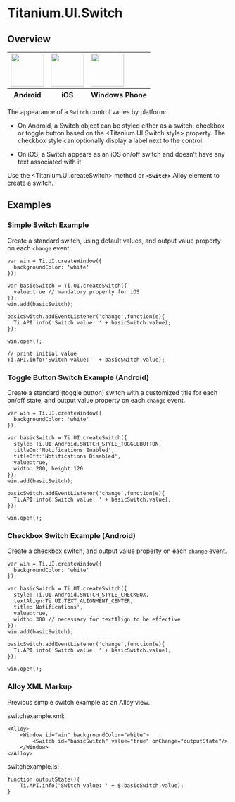 # Titanium.UI.Switch

<TypeHeader/>

## Overview

<table id="platformComparison">
  <tbody>
    <tr>
      <td><img src="images/switch/switch_android.png" height="75" /></td>
      <td><img src="images/switch/switch_ios.png" height="75" /></td>
      <td><img src="images/switch/switch_wp.png" height="75" /></td>
    </tr>
  </tbody>
  <tfoot>
    <tr>
      <th>Android</th>
      <th>iOS</th>
      <th>Windows Phone</th>
    </tr>
  </tfoot>
</table>

The appearance of a `Switch` control varies by platform:

* On Android, a Switch object can be styled either as a switch, checkbox or
toggle button based on the <Titanium.UI.Switch.style> property. The checkbox style can
optionally display a label next to the control.

* On iOS, a Switch appears as an iOS on/off switch and doesn't have any text associated with it.

Use the <Titanium.UI.createSwitch> method or **`<Switch>`** Alloy element to create a switch.

## Examples

### Simple Switch Example

Create a standard switch, using default values, and output value property on each `change`
event.

    var win = Ti.UI.createWindow({
      backgroundColor: 'white'
    });

    var basicSwitch = Ti.UI.createSwitch({
      value:true // mandatory property for iOS
    });
    win.add(basicSwitch);

    basicSwitch.addEventListener('change',function(e){
      Ti.API.info('Switch value: ' + basicSwitch.value);
    });

    win.open();

    // print initial value
    Ti.API.info('Switch value: ' + basicSwitch.value);

### Toggle Button Switch Example (Android)

Create a standard (toggle button) switch with a customized title for each on/off state, and
output value property on each `change` event.

    var win = Ti.UI.createWindow({
      backgroundColor: 'white'
    });

    var basicSwitch = Ti.UI.createSwitch({
      style: Ti.UI.Android.SWITCH_STYLE_TOGGLEBUTTON,
      titleOn:'Notifications Enabled',
      titleOff:'Notifications Disabled',
      value:true,
      width: 200, height:120
    });
    win.add(basicSwitch);

    basicSwitch.addEventListener('change',function(e){
      Ti.API.info('Switch value: ' + basicSwitch.value);
    });

    win.open();

### Checkbox Switch Example (Android)

Create a checkbox switch, and output value property on each `change` event.

    var win = Ti.UI.createWindow({
      backgroundColor: 'white'
    });

    var basicSwitch = Ti.UI.createSwitch({
      style: Ti.UI.Android.SWITCH_STYLE_CHECKBOX,
      textAlign:Ti.UI.TEXT_ALIGNMENT_CENTER,
      title:'Notifications',
      value:true,
      width: 300 // necessary for textAlign to be effective
    });
    win.add(basicSwitch);

    basicSwitch.addEventListener('change',function(e){
      Ti.API.info('Switch value: ' + basicSwitch.value);
    });

    win.open();

### Alloy XML Markup

Previous simple switch example as an Alloy view.

switchexample.xml:

    <Alloy>
        <Window id="win" backgroundColor="white">
            <Switch id="basicSwitch" value="true" onChange="outputState"/>
        </Window>
    </Alloy>

switchexample.js:

    function outputState(){
        Ti.API.info('Switch value: ' + $.basicSwitch.value);
    }

<ApiDocs/>
